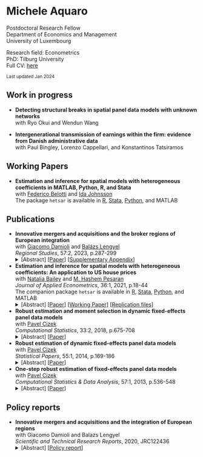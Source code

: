 # Michele Aquaro

Postdoctoral Research Fellow<br />
Department of Economics and Management<br />
University of Luxembourg

Research field: Econometrics<br />
PhD: Tilburg University<br />
Full CV: [here](./aquaro-cv.pdf)<br />

<small>Last updated Jan 2024</small>

## Work in progress

- **Detecting structural breaks in spatial panel data models with unknown networks**<br />
  with
  Ryo Okui and
  Wendun Wang

- **Intergenerational transmission of earnings within the firm: evidence from Danish administrative data**<br />
  with
  Paul Bingley,
  Lorenzo Cappellari,
  and Konstantinos Tatsiramos

## Working Papers

- **Estimation and inference for spatial models with heterogeneous coefficients in MATLAB, Python, R, and Stata**<br/>
  with 
  [Federico Belotti](https://economia.uniroma2.it/faculty/333/belotti-federico) and
  [Ida Johnsson](https://idajohnsson.com/)<br/>
  The package `hetsar` is available in
  [R](https://github.com/maquaro/hetsar),
  [Stata](https://ideas.repec.org/c/boc/bocode/s458926.html),
  [Python](https://pypi.org/project/hetsar/), and
  MATLAB

## Publications

<ul>
  <li>
  <strong>Innovative mergers and acquisitions and the broker regions of European integration</strong><br />
  with 
  <a href="https://orcid.org/0000-0001-8308-8367">Giacomo Damioli</a> and 
  <a href="https://orcid.org/0000-0001-5196-5599">Balázs Lengyel</a><br />
  <em>Regional Studies</em>, 57:2, 2023, p.287-299
  <details>
    <summary>
      [Abstract]
      [<a href="https://doi.org/10.1080/00343404.2021.1998418">Paper</a>]
      [<a href="https://www.tandfonline.com/doi/suppl/10.1080/00343404.2021.1998418">Supplementary Appendix</a>]
    </summary>
    <p style="text-align: justify;">Cross-regional mergers and acquisitions
    (M&amp;A) transfer control and diffuse knowledge across space, which
    facilitates the integration of business systems. We analyse about 40,000
    cross-regional acquisitions in Europe completed between 2003 and 2017 and
    distinguish innovative and non-innovative M&amp;A. Both types of deals
    cluster into communities constituted by countries or groups of neighbouring
    countries. However, an increasing proportion of deals connect different
    communities, especially for innovative M&amp;A. More populous and richer
    regions host more acquiring and target companies and thus broker
    communities. Research and development expenditure and skilled human capital
    are additional factors favouring brokerage of regions by attracting
    acquirers.</p>
  </details></li>

  <li>
  <strong>Estimation and inference for spatial models with heterogeneous coefficients: An application to US house prices</strong><br />
  with 
  <a href="https://research.monash.edu/en/persons/natalia-bailey">Natalia Bailey</a> and 
  <a href="http://www.econ.cam.ac.uk/people/emeritus/mhp1">M. Hashem Pesaran</a><br />
  <em>Journal of Applied Econometrics</em>, 36:1, 2021, p.18-44<br />
  The companion package <code>hetsar</code> is available in
  <a href="https://github.com/maquaro/hetsar">R</a>,
  <a href="https://ideas.repec.org/c/boc/bocode/s458926.html">Stata</a>,
  <a href="https://pypi.org/project/hetsar/">Python</a>, and
  MATLAB<br />
  <details>
    <summary>
      [Abstract]
      [<a href="https://doi.org/10.1002/jae.2792">Paper</a>]
      [<a href="https://papers.ssrn.com/sol3/papers.cfm?abstract_id=3352931">Working Paper</a>]
      [<a href="http://qed.econ.queensu.ca/jae/datasets/aquaro001/">Replication files</a>]
    </summary>
    <p style="text-align: justify;">This paper considers the estimation and inference of spatial panel data
    models with heterogeneous spatial lag coefficients, with and without weakly
    exogenous regressors, and subject to heteroskedastic errors. A quasi maximum
    likelihood (QML) estimation procedure is developed and the conditions for
    identification of the spatial coefficients are derived. The QML estimators of
    individual spatial coefficients, as well as their mean group estimators, are
    shown to be consistent and asymptotically normal. Small‐sample properties of
    the proposed estimators are investigated by Monte Carlo simulations and
    results are shown to be in line with the paper's key theoretical findings,
    even for panels with moderate time dimensions and irrespective of the number
    of cross‐section units. A detailed empirical application to US house price
    changes during the 1975–2014 period shows a significant degree of
    heterogeneity in spatiotemporal dynamics over the 338 Metropolitan
    Statistical Areas considered.</p>
  </details></li>

  <li>
  <strong>Robust estimation and moment selection in dynamic fixed-effects panel data models</strong><br />
  with 
  <a href="https://research.tilburguniversity.edu/en/persons/pavel-cizek">Pavel Cizek</a><br />
  <em>Computational Statistics</em>, 33:2, 2018, p.675-708
  <details>
    <summary>
      [Abstract]
      [<a href="https://doi.org/10.1007/s00180-017-0782-7">Paper</a>]
    </summary>
    <p style="text-align: justify;">Considering linear dynamic panel data models with fixed effects,
    existing outlier–robust estimators based on the median ratio of two
    consecutive pairs of first-differenced data are extended to higher-order
    differencing. The estimation procedure is thus based on many pairwise
    differences and their ratios and is designed to combine high precision and
    good robust properties. In particular, the proposed two-step GMM estimator
    based on the corresponding moment equations relies on an innovative
    weighting scheme reflecting both the variance and bias of those moment
    equations, where the bias is assumed to stem from data contamination. To
    estimate the bias, the influence function is derived and evaluated. The
    robust properties of the estimator are characterized both under
    contamination by independent additive outliers and the patches of additive
    outliers. The proposed estimator is additionally compared with existing
    methods by means of Monte Carlo simulations.</p>
  </details>
  </li>

  <li>
  <strong>Robust estimation of dynamic fixed-effects panel data models</strong><br />
  with 
  <a href="https://research.tilburguniversity.edu/en/persons/pavel-cizek">Pavel Cizek</a><br />
  <em>Statistical Papers</em>, 55:1, 2014, p.169-186
  <details>
    <summary>
      [Abstract]
      [<a href="https://doi.org/10.1007/s00362-013-0545-7">Paper</a>]
    </summary>
    <p style="text-align: justify;">This paper extends an existing outlier-robust estimator of linear dynamic
    panel data models with fixed effects, which is based on the median ratio of
    two consecutive pairs of first-order differenced data. To improve its
    precision and robustness properties, a general procedure based on
    higher-order pairwise differences and their ratios is designed. The
    asymptotic distribution of this class of estimators is derived. Further, the
    breakdown point properties are obtained under contamination by independent
    additive outliers and by the patches of additive outliers, and are used to
    select the pairwise differences that do not compromise the robustness
    properties of the procedure. The proposed estimator is additionally compared
    with existing methods by means of Monte Carlo simulations.</p>
  </details>
  </li>

  <li>
  <strong>One-step robust estimation of fixed-effects panel data models</strong><br />
  with
  <a href="https://research.tilburguniversity.edu/en/persons/pavel-cizek">Pavel Cizek</a><br />
  <em>Computational Statistics &amp; Data Analysis</em>, 57:1, 2013, p.536-548
  <details>
    <summary>
      [Abstract]
      [<a href="https://doi.org/10.1016/j.csda.2012.07.003">Paper</a>]
    </summary>
    <p style="text-align: justify;">The panel-data regression models are frequently applied to micro-level
    data, which often suffer from data contamination, erroneous observations, or
    unobserved heterogeneity. Despite the adverse effects of outliers on
    classical estimation methods, there are only a few robust estimation methods
    available for fixed-effects panel data. A new estimation approach based on
    two different data transformations is therefore proposed. Considering several
    robust estimation methods applied to the transformed data, the robust and
    asymptotic properties of the proposed estimators are derived, including their
    breakdown points and asymptotic distributions. The finite-sample performance
    of the existing and proposed methods is compared by means of Monte Carlo
    simulations.</p>
  </details>
  </li>
</ul>

## Policy reports

<ul>
  <li>
  <strong>Innovative mergers and acquisitions and the integration of European regions</strong><br />
  with 
  Giacomo Damioli and Balazs Lengyel<br />
  <em>Scientific and Technical Research Reports</em>, 2020, JRC122436<br />
  <details>
    <summary>
      [Abstract]
      [<a href="http://publications.jrc.ec.europa.eu/repository/handle/JRC122436">Policy report</a>]
    </summary>
    <p style="text-align: justify;">Mergers and acquisitions (M&amp;A) entail the substantial reallocation of
    economic activities. When they involve distant acquiring and target
    companies, they transfer control and diffuse knowledge across locations,
    which in turn facilitates the process of the integration of business systems.
    This study aims to understand how cross-regional European M&amp;A facilitate the
    process of European integration. We applied social network analysis and
    regression techniques to a sample of cross-regional acquisitions between 2003
    and 2017. The data allow us to identify whether or not a target company had
    an active patent portfolio at the time of deal completion. Both types of
    deals are highly concentrated in economically more developed regions and
    cluster into communities constituted by countries or groups of neighbouring
    countries. However, a large and increasingly non-trivial proportion of deals
    connect different communities, and to a larger extent for innovative than for
    non-innovative M&amp;A. More populous and richer regions host a disproportionally
    larger number of acquiring and target companies and thus connect fragmented
    communities. The intensity of R&amp;D-related expenditures provides an additional
    factor favouring the connection of fragmented groups of regions by attracting
    technology-seeking acquirers.</p>
  </details>
  </li>
</ul>
